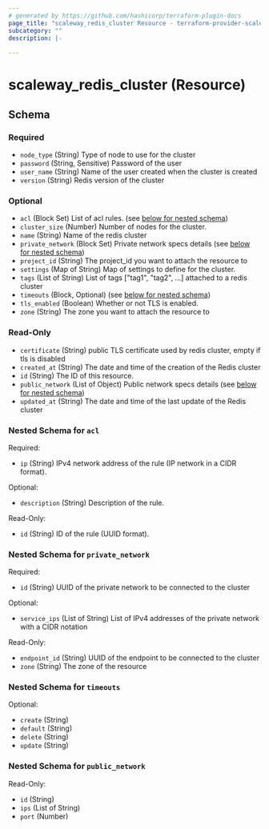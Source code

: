 ```yaml
---
# generated by https://github.com/hashicorp/terraform-plugin-docs
page_title: "scaleway_redis_cluster Resource - terraform-provider-scaleway"
subcategory: ""
description: |-
  
---
```


# scaleway_redis_cluster (Resource)





<!-- schema generated by tfplugindocs -->
## Schema

### Required

- `node_type` (String) Type of node to use for the cluster
- `password` (String, Sensitive) Password of the user
- `user_name` (String) Name of the user created when the cluster is created
- `version` (String) Redis version of the cluster

### Optional

- `acl` (Block Set) List of acl rules. (see [below for nested schema](#nestedblock--acl))
- `cluster_size` (Number) Number of nodes for the cluster.
- `name` (String) Name of the redis cluster
- `private_network` (Block Set) Private network specs details (see [below for nested schema](#nestedblock--private_network))
- `project_id` (String) The project_id you want to attach the resource to
- `settings` (Map of String) Map of settings to define for the cluster.
- `tags` (List of String) List of tags ["tag1", "tag2", ...] attached to a redis cluster
- `timeouts` (Block, Optional) (see [below for nested schema](#nestedblock--timeouts))
- `tls_enabled` (Boolean) Whether or not TLS is enabled.
- `zone` (String) The zone you want to attach the resource to

### Read-Only

- `certificate` (String) public TLS certificate used by redis cluster, empty if tls is disabled
- `created_at` (String) The date and time of the creation of the Redis cluster
- `id` (String) The ID of this resource.
- `public_network` (List of Object) Public network specs details (see [below for nested schema](#nestedatt--public_network))
- `updated_at` (String) The date and time of the last update of the Redis cluster

<a id="nestedblock--acl"></a>
### Nested Schema for `acl`

Required:

- `ip` (String) IPv4 network address of the rule (IP network in a CIDR format).

Optional:

- `description` (String) Description of the rule.

Read-Only:

- `id` (String) ID of the rule (UUID format).


<a id="nestedblock--private_network"></a>
### Nested Schema for `private_network`

Required:

- `id` (String) UUID of the private network to be connected to the cluster

Optional:

- `service_ips` (List of String) List of IPv4 addresses of the private network with a CIDR notation

Read-Only:

- `endpoint_id` (String) UUID of the endpoint to be connected to the cluster
- `zone` (String) The zone of the resource


<a id="nestedblock--timeouts"></a>
### Nested Schema for `timeouts`

Optional:

- `create` (String)
- `default` (String)
- `delete` (String)
- `update` (String)


<a id="nestedatt--public_network"></a>
### Nested Schema for `public_network`

Read-Only:

- `id` (String)
- `ips` (List of String)
- `port` (Number)
